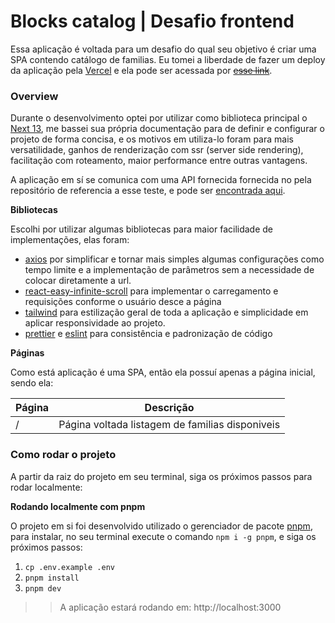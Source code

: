# Blocks catalog | Desafio frontend
Essa aplicação é voltada para um desafio do qual seu objetivo é criar uma SPA contendo catálogo de familias.
Eu tomei a liberdade de fazer um deploy da aplicação pela [Vercel](https://www.vercel.com) e ela pode ser acessada por ~~[esse link]()~~.

### Overview
Durante o desenvolvimento optei por utilizar como biblioteca principal o [Next 13](https://nextjs.org), me bassei sua própria documentação para de definir e configurar o projeto de forma concisa, e os motivos em utiliza-lo foram para mais versatilidade, ganhos de renderização com ssr (server side rendering), facilitação com roteamento, maior performance entre outras vantagens.

A aplicação em sí se comunica com uma API fornecida fornecida no pela repositório de referencia a esse teste, e pode ser [encontrada aqui](https://github.com/blocksrvt/frontend-test).


**Bibliotecas**

Escolhi por utilizar algumas bibliotecas para maior facilidade de implementações, elas foram:
- [axios](https://axios-http.com/ptbr/) por simplificar e tornar mais simples algumas configurações como tempo limite e a implementação de parâmetros sem a necessidade de colocar diretamente a url.
- [react-easy-infinite-scroll](https://www.npmjs.com/package/react-easy-infinite-scroll-hook) para implementar o carregamento e requisições conforme o usuário desce a página
- [tailwind](https://tailwindcss.com) para estilização geral de toda a aplicação e simplicidade em aplicar responsividade ao projeto.
- [prettier](https://prettier.io/) e [eslint](https://eslint.org/) para consistência e padronização de código

**Páginas**

Como está aplicação é uma SPA, então ela possuí apenas a página inicial, sendo ela:

| Página | Descrição                                       |
|--------|-------------------------------------------------|
| /      | Página voltada listagem de familias disponiveis |

### Como rodar o projeto
A partir da raiz do projeto em seu terminal, siga os próximos passos para rodar localmente:

**Rodando localmente com pnpm**

O projeto em si foi desenvolvido utilizado o gerenciador de pacote [pnpm](https://pnpm.io), para instalar, no seu terminal execute o comando `npm i -g pnpm`, e siga os próximos passos:

1. `cp .env.example .env`
2. `pnpm install`
2. `pnpm dev`


>> A aplicação estará rodando em: http://localhost:3000